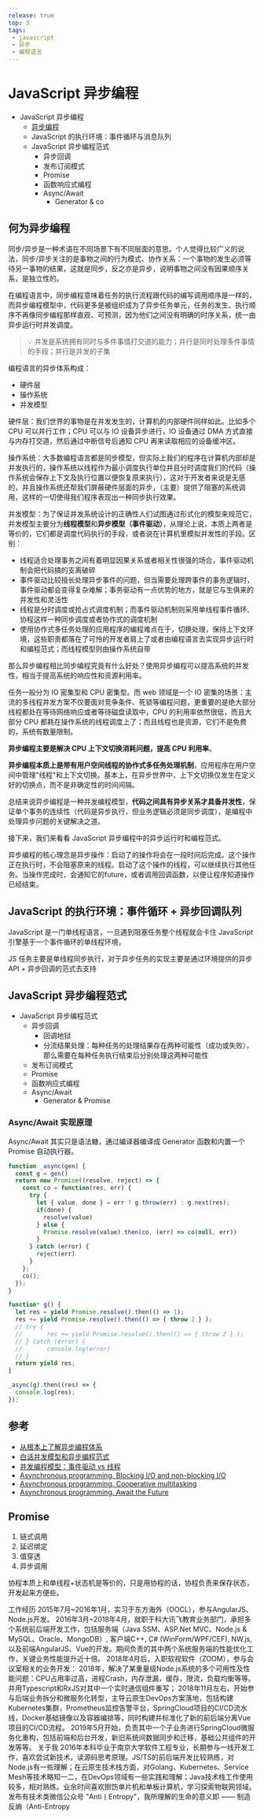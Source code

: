 ```yaml
---
release: true
top: 3
tags:
 - javascript
 - 异步
 - 编程语言
---
```


# JavaScript 异步编程

- JavaScript 异步编程
  - [异步编程](#何为异步编程)
  - JavaScript 的执行环境：事件循环与消息队列
  - JavaScript 异步编程范式
    - 异步回调
    - 发布订阅模式
    - Promise
    - 函数响应式编程
    - Async/Await
      - Generator & co

## 何为异步编程

同步/异步是一种术语在不同场景下有不同层面的意思。个人觉得比较广义的说法，同步/异步关注的是事物之间的行为模式、协作关系：一个事物的发生必须等待另一事物的结果，这就是同步，反之亦是异步，说明事物之间没有因果顺序关系，是独立性的。

在编程语言中，同步编程意味着任务的执行流程跟代码的编写调用顺序是一样的，而异步编程模型中，代码更多是被组织成为了异步任务单元，任务的发生、执行顺序不再像同步编程那样直观、可预测，因为他们之间没有明确的时序关系，统一由异步运行时并发调度。

> 💡 并发是系统拥有同时与多件事情打交道的能力；并行是同时处理多件事情的手段；并行是并发的子集 

编程语言的异步体系构成：
- 硬件层
- 操作系统
- 并发模型

硬件层：我们世界的事物是在并发发生的，计算机的内部硬件同样如此。比如多个 CPU 可以并行工作；CPU 可以与 IO 设备异步进行，IO 设备通过 DMA 方式直接与内存打交道，然后通过中断信号后通知 CPU 再来读取相应的设备缓冲区。

操作系统：大多数编程语言都是同步模型，但实际上我们的程序在计算机内部却是并发执行的，操作系统以线程作为最小调度执行单位并且分时调度我们的代码（操作系统会保存上下文及执行位置以便恢复原来执行），这对于开发者来说是无感的，并且操作系统还帮我们屏蔽硬件层面的异步，（主要）提供了阻塞的系统调用，这样的一切使得我们程序表现出一种同步执行效果。

并发模型：为了保证并发系统设计的正确性人们试图通过形式化的模型来规范它，并发模型主要分为**线程模型**和**异步模型（事件驱动）**，从理论上说，本质上两者是等价的，它们都是调度代码执行的手段，或者说在计算机里模拟并发性的手段。区别：
- 线程适合处理事务之间有着明显因果关系或者相关性很强的场合，事件驱动机制会把代码搞的支离破碎
- 事件驱动比较擅长处理异步事件的问题，但当需要处理跨事件的事务逻辑时，事件驱动都会变得复杂难解；事务驱动有一点优势的地方，就是它与生俱来的并发性和灵活性
- 线程是分时调度或抢占式调度机制；而事件驱动机制则采用单线程事件循环、协程这样一种同步调度或者协作式的调度机制
- 使用协作式多任务处理的应用程序的编程难点在于，切换处理，保持上下文环境，这些职责都落在了可怜的开发者肩上了或者由编程语言去实现异步运行时和编程范式；而线程模型则由操作系统自带

那么异步编程相比同步编程究竟有什么好处？使用异步编程可以提高系统的并发性，相当于提高系统的响应性和资源利用率。

任务一般分为 IO 密集型和 CPU 密集型。而 web 领域是一个 IO 密集的场景：主流的多线程并发方案不仅要面对竞争条件、死锁等编程问题，更重要的是绝大部分线程都处在等待网络响应或者等待磁盘读取中，CPU 的利用率依然很低，而且大部分 CPU 都耗在操作系统的线程调度上了；而且线程也是资源，它们不是免费的，系统有数量限制。

**异步编程主要是解决 CPU 上下文切换消耗问题，提高 CPU 利用率**。  

**异步编程本质上是带有用户空间线程的协作式多任务处理机制**，应用程序在用户空间中管理"线程"和上下文切换。基本上，在异步世界中，上下文切换仅发生在定义好的切换点，而不是非确定性的时间间隔。

总结来说异步编程是一种并发编程模型，**代码之间具有异步关系才具备并发性**，保证单个事务的连续性（代码是异步执行，但业务逻辑必须是同步调度），是编程中处理异步问题的关键解决之道。

接下来，我们来看看 JavaScript 异步编程中的异步运行时和编程范式。


异步编程的核心理念是异步操作：启动了的操作将会在一段时间后完成。这个操作正在执行时，不会阻塞原来的线程。启动了这个操作的线程，可以继续执行其他任务。当操作完成时，会通知它的future，或者调用回调函数，以便让程序知道操作已经结束。

## JavaScript 的执行环境：事件循环 + 异步回调队列

JavaScript 是一门单线程语言，一旦遇到阻塞任务整个线程就会卡住
JavaScript 引擎基于一个事件循环的单线程环境，

JS 任务主要是单线程同步执行，对于异步任务的实现主要是通过环境提供的异步 API + 异步回调的范式去支持

## JavaScript 异步编程范式

- JavaScript 异步编程范式
  - 异步回调
    - 回调地狱
    - 分流结果处理：每种任务的处理结果存在两种可能性（成功或失败），那么需要在每种任务执行结束后分别处理这两种可能性
  - 发布订阅模式
  - Promise
  - 函数响应式编程
  - Async/Await
    - Generator & Promise

### Async/Await 实现原理

Async/Await 其实只是语法糖，通过编译器编译成 Generator 函数和内置一个Promise 自动执行器。

```js
function _async(gen) {
  const g = gen()
  return new Promise((resolve, reject) => {
    const co = function(res, err) {
      try {
        let { value, done } = err ? g.throw(err) : g.next(res);
        if(done) {
          resolve(value) 
        } else {
          Promise.resolve(value).then(co, (err) => co(null, err))
        }
      } catch (error) {
        reject(err)
      }
    };
    co();
  });
}

function* g() {
  let res = yield Promise.resolve().then(() => 1);
  res += yield Promise.resolve().then(() => { throw 2 } );
  // try {
  //       res += yield Promise.resolve().then(() => { throw 2 } );
  // } catch (error) {
  //       console.log(error)
  // }
  return yield res;
}

_async(g).then((res) => {
  console.log(res);
});
```

## 参考

- [从根本上了解异步编程体系](https://zhuanlan.zhihu.com/p/434361727)
- [白话并发模型和异步编程范式](https://code2life.top/2021/05/31/0062-concurrent-model-async-programming/)
- [并发编程模型：事件驱动 vs 线程](https://zhuanlan.zhihu.com/p/32961438)
- [Asynchronous programming. Blocking I/O and non-blocking I/O](https://luminousmen.com/post/asynchronous-programming-blocking-and-non-blocking)
- [Asynchronous programming. Cooperative multitasking](https://luminousmen.com/post/asynchronous-programming-cooperative-multitasking)
- [Asynchronous programming. Await the Future](https://luminousmen.com/post/asynchronous-programming-await-the-future)

## Promise


1. 链式调用
2. 延迟绑定
3. 值穿透
4. 异步调用








协程本质上和单线程+状态机是等价的，只是用协程的话，协程负责来保存状态，开发起来方便些。







工作经历
    2015年7月~2016年1月，实习于东方海外（OOCL），参与AngularJS、Node.js开发。
    2016年3月~2018年4月，就职于科大讯飞教育业务部门，承担多个系统前后端开发工作，包括服务端（Java SSM、ASP.Net MVC、Node.js & MySQL、Oracle、MongoDB）, 客户端C++, C# (WinForm/WPF/CEF), NW.js, 以及前端AngularJS、Vue的开发。期间负责的其中两个系统服务端的性能优化工作，关键业务性能提升近十倍。
    2018年4月后，入职软视软件（ZOOM），参与会议室相关的业务开发：
        2018年，解决了某重量级Node.js系统的多个可用性及性能问题：CPU占用率过高，进程Crash，内存泄漏，缓存，限流，负载均衡等等。并用Typescript和RxJS对其中一个实时通信组件重写；
        2018年11月左右，开始参与后端业务拆分和微服务化转型，主导云原生DevOps方案落地，包括构建Kubernetes集群，Prometheus监控告警平台，SpringCloud项目的CI/CD流水线，Docker基础镜像以及容器编排等，同时构建并标准化了新的前后端分离Vue项目的CI/CD流程。
        2019年5月开始，负责其中一个子业务进行SpringCloud微服务化重构，包括前端和后台开发，新旧系统间数据同步和迁移，基础公共组件的开发等等。
关于我
    2016年本科毕业于南京大学软件工程专业，长期参与一线开发工作，喜欢尝试新技术，读源码思考原理。JS/TS的前后端开发比较熟练，对Node.js有一些理解；在云原生技术栈方面，对Golang、Kubernetes、Service Mesh等技术略知一二，在DevOps领域有一些实践和理解；Java技术栈工作使用较多，相对熟练。业余时间喜欢捯饬单片机和单板计算机，学习探索物联网领域。
发布有技术类微信公众号 "Anti丨Entropy"，我所理解的生命的意义即 —— 制造反熵（Anti-Entropy











